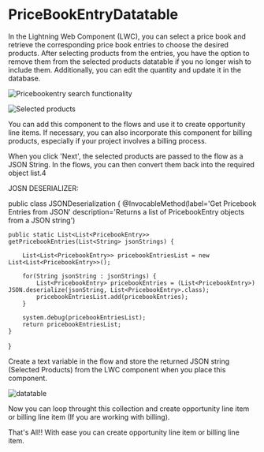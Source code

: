 # PriceBookEntryDatatable
In the Lightning Web Component (LWC), you can select a price book and retrieve the corresponding price book entries to choose the desired products. After selecting products from the entries, you have the option to remove them from the selected products datatable if you no longer wish to include them. Additionally, you can edit the quantity and update it in the database.

![Pricebookentry search functionality](https://github.com/Kiruba-Sankar-M/PriceBookEntryDatatable/assets/121546821/31254770-9a13-41f3-b140-57693d04a423)

![Selected products](https://github.com/Kiruba-Sankar-M/PriceBookEntryDatatable/assets/121546821/78a5040a-1bb2-4c6b-9c6c-579d99b660b3)

You can add this component to the flows and use it to create opportunity line items. If necessary, you can also incorporate this component for billing products, especially if your project involves a billing process.

When you click 'Next', the selected products are passed to the flow as a JSON String. In the flows, you can then convert them back into the required object list.4

<targetConfig targets="lightning__FlowScreen">
    <property name="selectedProducts" type="String" label="Selected Products" description="The selected products." role="outputOnly"/>
</targetConfig>

JOSN DESERIALIZER:

public class JSONDeserialization
{
    @InvocableMethod(label='Get Pricebook Entries from JSON' description='Returns a list of PricebookEntry objects from a JSON string')
    
    public static List<List<PricebookEntry>> getPricebookEntries(List<String> jsonStrings) {
        
        List<List<PricebookEntry>> pricebookEntriesList = new List<List<PricebookEntry>>();
        
        for(String jsonString : jsonStrings) {
            List<PricebookEntry> pricebookEntries = (List<PricebookEntry>) JSON.deserialize(jsonString, List<PricebookEntry>.class);
            pricebookEntriesList.add(pricebookEntries);
        }
        
        system.debug(pricebookEntriesList);
        return pricebookEntriesList;
    }
    
}

Create a text variable in the flow and store the returned JSON string (Selected Products) from the LWC component when you place this component.

![datatable](https://github.com/Kiruba-Sankar-M/PriceBookEntryDatatable/assets/121546821/33c8b87a-474e-4d22-95fa-0b15ac0b14d4)

Now you can loop throught this collection and create opportunity line item or billing line item (If you are working with billing).

That's All!! With ease you can create opportunity line item or billing line item.
